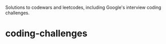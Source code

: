 Solutions to codewars and leetcodes, including Google's interview coding challenges.
# coding-challenges
